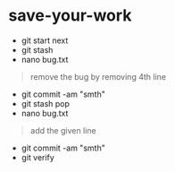 # save-your-work
- git start next
- git stash
- nano bug.txt
> remove the bug by removing 4th line
- git commit -am "smth"
- git stash pop
- nano bug.txt
> add the given line
- git commit -am "smth"
- git verify
